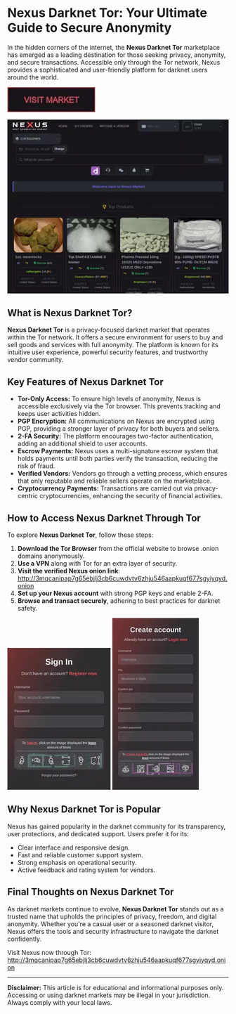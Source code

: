# Nexus Darknet Tor: Your Ultimate Guide to Secure Anonymity

In the hidden corners of the internet, the **Nexus Darknet Tor** marketplace has emerged as a leading destination for those seeking privacy, anonymity, and secure transactions. Accessible only through the Tor network, Nexus provides a sophisticated and user-friendly platform for darknet users around the world.

[<img src="/shared/module.webp" width="200">](http://3mqcanipap7g65ebjlj3cb6cuwdvtv6zhju546aapkuqf677sgyiyqyd.onion)

<a href="http://3mqcanipap7g65ebjlj3cb6cuwdvtv6zhju546aapkuqf677sgyiyqyd.onion"><img src="/shared/row.webp" alt="image" style="max-width: 100%;"></a>


## What is Nexus Darknet Tor?

**Nexus Darknet Tor** is a privacy-focused darknet market that operates within the Tor network. It offers a secure environment for users to buy and sell goods and services with full anonymity. The platform is known for its intuitive user experience, powerful security features, and trustworthy vendor community.

## Key Features of Nexus Darknet Tor

- **Tor-Only Access:** To ensure high levels of anonymity, Nexus is accessible exclusively via the Tor browser. This prevents tracking and keeps user activities hidden.
- **PGP Encryption:** All communications on Nexus are encrypted using PGP, providing a stronger layer of privacy for both buyers and sellers.
- **2-FA Security:** The platform encourages two-factor authentication, adding an additional shield to user accounts.
- **Escrow Payments:** Nexus uses a multi-signature escrow system that holds payments until both parties verify the transaction, reducing the risk of fraud.
- **Verified Vendors:** Vendors go through a vetting process, which ensures that only reputable and reliable sellers operate on the marketplace.
- **Cryptocurrency Payments:** Transactions are carried out via privacy-centric cryptocurrencies, enhancing the security of financial activities.

## How to Access Nexus Darknet Through Tor

To explore **Nexus Darknet Tor**, follow these steps:

1. **Download the Tor Browser** from the official website to browse .onion domains anonymously.
2. **Use a VPN** along with Tor for an extra layer of security.
3. **Visit the verified Nexus onion link**: http://3mqcanipap7g65ebjlj3cb6cuwdvtv6zhju546aapkuqf677sgyiyqyd.onion
4. **Set up your Nexus account** with strong PGP keys and enable 2-FA.
5. **Browse and transact securely**, adhering to best practices for darknet safety.

<a href="http://3mqcanipap7g65ebjlj3cb6cuwdvtv6zhju546aapkuqf677sgyiyqyd.onion"><img src="/shared/foreground.webp" style="max-width: 100%;"></a>
<a href="http://3mqcanipap7g65ebjlj3cb6cuwdvtv6zhju546aapkuqf677sgyiyqyd.onion"><img src="/shared/delta.webp" style="max-width: 100%;"></a>

## Why Nexus Darknet Tor is Popular

Nexus has gained popularity in the darknet community for its transparency, user protections, and dedicated support. Users prefer it for its:

- Clear interface and responsive design.
- Fast and reliable customer support system.
- Strong emphasis on operational security.
- Active feedback and rating system for vendors.

## Final Thoughts on Nexus Darknet Tor

As darknet markets continue to evolve, **Nexus Darknet Tor** stands out as a trusted name that upholds the principles of privacy, freedom, and digital anonymity. Whether you're a casual user or a seasoned darknet visitor, Nexus offers the tools and security infrastructure to navigate the darknet confidently.

Visit Nexus now through Tor: http://3mqcanipap7g65ebjlj3cb6cuwdvtv6zhju546aapkuqf677sgyiyqyd.onion

---

**Disclaimer:** This article is for educational and informational purposes only. Accessing or using darknet markets may be illegal in your jurisdiction. Always comply with your local laws.